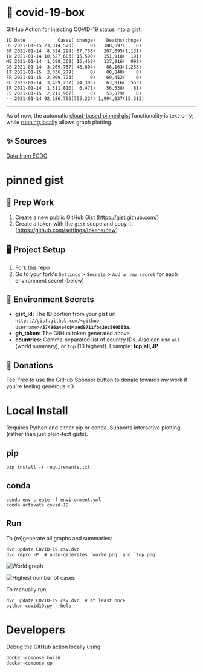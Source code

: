# 🏥 covid-19-box

GitHub Action for injecting COVID-19 status into a gist.

```
ID Date            Cases( change)    Deaths(chnge)
US 2021-01-15 23,314,520(      0)   388,697(    0)
BR 2021-01-14  8,324,294( 67,758)   207,095(1,131)
IN 2021-01-14 10,527,683( 15,590)   151,918(  191)
ME 2021-01-14  1,588,369( 16,468)   137,916(  999)
GB 2021-01-14  3,269,757( 48,804)    86,163(1,253)
IT 2021-01-15  2,336,279(      0)    80,848(    0)
FR 2021-01-15  2,909,723(      0)    69,452(    0)
RU 2021-01-14  3,459,237( 24,303)    63,016(  553)
IR 2021-01-14  1,311,810(  6,471)    56,538(   81)
ES 2021-01-15  2,211,967(      0)    53,079(    0)
-- 2021-01-14 92,286,706(755,224) 1,994,037(15,313)
```

---

As of now, the automatic [cloud-based pinned gist](#pinned-gist) functionality is text-only;
while [running locally](#local-install) allows graph plotting.

## ✨ Sources

[Data from ECDC](https://www.ecdc.europa.eu/en/publications-data/download-todays-data-geographic-distribution-covid-19-cases-worldwide)

# pinned gist

## 🎒 Prep Work
1. Create a new public GitHub Gist (https://gist.github.com/)
1. Create a token with the `gist` scope and copy it. (https://github.com/settings/tokens/new)

## 🖥 Project Setup
1. Fork this repo
1. Go to your fork's `Settings` > `Secrets` > `Add a new secret` for each environment secret (below)

## 🤫 Environment Secrets
- **gist_id:** The ID portion from your gist url `https://gist.github.com/<github username>/`**`37496a4e4c84aed9711fbe3ec560888a`**.
- **gh_token:** The GitHub token generated above.
- **countries:** Comma-separated list of country IDs. Also can use `all` (world summary), or `top` (10 highest). Example: **top,all,JP**.

## 💸 Donations

Feel free to use the GitHub Sponsor button to donate towards my work if you're feeling generous <3

# Local Install

Requires Python and either pip or conda. Supports interactive plotting (rather than just plain-text gists).

## pip

```
pip install -r requirements.txt
```

## conda

```
conda env create -f environment.yml
conda activate covid-19
```

## Run

To (re)generate all graphs and summaries:

```
dvc update COVID-19.csv.dvc
dvc repro -P  # auto-generates `world.png` and `top.png`
```

![World graph](world.png)

![Highest number of cases](top.png)

To manually run,

```
dvc update COVID-19.csv.dvc  # at least once
python covid19.py --help
```

# Developers

Debug the GitHub action locally using:

```
docker-compose build
docker-compose up
```
